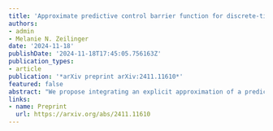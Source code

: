 ```yaml
---
title: 'Approximate predictive control barrier function for discrete-time systems'
authors:
- admin
- Melanie N. Zeilinger
date: '2024-11-18'
publishDate: '2024-11-18T17:45:05.756163Z'
publication_types:
- article
publication: '*arXiv preprint arXiv:2411.11610*'
featured: false
abstract: "We propose integrating an explicit approximation of a predictive control barrier function (PCBF) in a safety filter framework. The approximated PCBF is implicitly defined through an optimal control problem and allows guaranteeing invariance of an implicitly defined safe set as well as stability of this safe set within a larger domain of attraction. By extending existing theoretical analysis of the PCBF, we establish inherent robustness of the original algorithm and translate the guarantees to input-to-state stability of the proposed algorithm with respect to possible approximation errors, recovering the same guarantees in the absence of approximation errors. The proposed algorithm allows certifying inputs with respect to state constraint satisfaction through a single function evaluation and filtering unsafe inputs through a control barrier function based safety filter, which is independent of the time horizon of the original predictive optimisation problem, resulting in significant online computational benefits. We demonstrate the stability properties of the proposed algorithm on a linear system example as well as its use a fast safety filter for miniature race cars in simulation."
links:
- name: Preprint
  url: https://arxiv.org/abs/2411.11610
---
```

